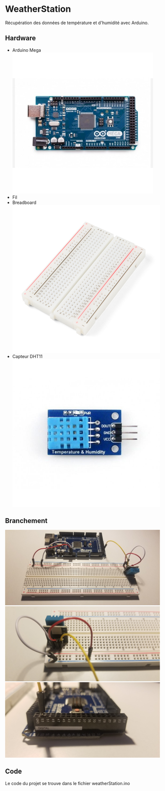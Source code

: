 # WeatherStation
Récupération des données de température et d'humidité avec Arduino.

## Hardware

- Arduino Mega
![alt text](./images/arduino.jpg "Arduino Mega")
- Fil
- Breadboard
![alt text](./images/breadboard.jpg "Breadboard")
- Capteur DHT11
![alt text](./images/dht11.jpg "DHT11 sensor")

## Branchement

![alt text](./images/1.jpg "Montage")
![alt text](./images/2.jpg "Montage")
![alt text](./images/3.jpg "Montage")

## Code

Le code du projet se trouve dans le fichier weatherStation.ino
